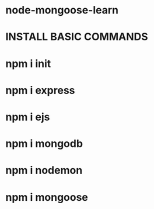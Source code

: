 # node-mongoose-learn

# INSTALL BASIC COMMANDS

# npm i init
# npm i express
# npm i ejs
# npm i mongodb
# npm i nodemon
# npm i mongoose